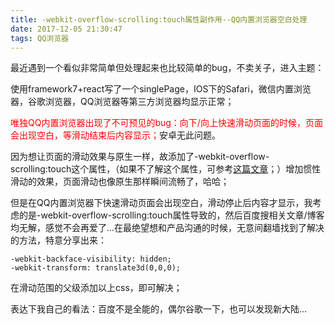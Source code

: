 ```yaml
---
title: -webkit-overflow-scrolling:touch属性副作用--QQ内置浏览器空白处理
date: 2017-12-05 21:30:47
tags: QQ浏览器
---
```

最近遇到一个看似非常简单但处理起来也比较简单的bug，不卖关子，进入主题：

使用framework7+react写了一个singlePage，IOS下的Safari，微信内置浏览器，谷歌浏览器，QQ浏览器等第三方浏览器均显示正常；

<span style="color:red">唯独QQ内置浏览器出现了不可预见的bug：向下/向上快速滑动页面的时候，页面会出现空白，等滑动结束后内容显示；</span>安卓无此问题。

因为想让页面的滑动效果与原生一样，故添加了-webkit-overflow-scrolling:touch这个属性，（如果不了解这个属性，可参考[这篇文章](https://www.cnblogs.com/wuyinghong/p/7450041.html?utm_source=debugrun&utm_medium=referral)；）增加惯性滑动的效果，页面滑动也像原生那样瞬间流畅了，哈哈；

但是在QQ内置浏览器下快速滑动页面会出现空白，滑动停止后内容才显示，我考虑的是-webkit-overflow-scrolling:touch属性导致的，然后百度搜相关文章/博客均无解，感觉不会再爱了...在最绝望想和产品沟通的时候，无意间翻墙找到了解决的方法，特意分享出来：

	-webkit-backface-visibility: hidden;
	-webkit-transform: translate3d(0,0,0);

在滑动范围的父级添加以上css，即可解决；

表达下我自己的看法：百度不是全能的，偶尔谷歌一下，也可以发现新大陆...
